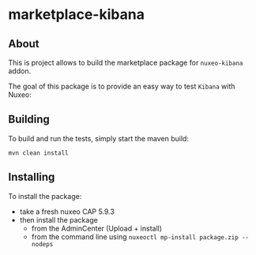 marketplace-kibana
===============================

## About

This is project allows to build the marketplace package for `nuxeo-kibana` addon.

The goal of this package is to provide an easy way to test `Kibana` with Nuxeo:

## Building

To build and run the tests, simply start the maven build:

    mvn clean install


## Installing

To install the package:

 - take a fresh nuxeo CAP 5.9.3
 - then install the package
      - from the AdminCenter (Upload + install)
      - from the command line using `nuxeoctl mp-install package.zip --nodeps`


